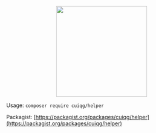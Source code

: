 
<p align="center"><img src="https://o.cuiqg.me/blooog/20191211063048.png" width="240"></p>

Usage: `composer require cuiqg/helper`

Packagist: [https://packagist.org/packages/cuiqg/helper](https://packagist.org/packages/cuiqg/helper)
